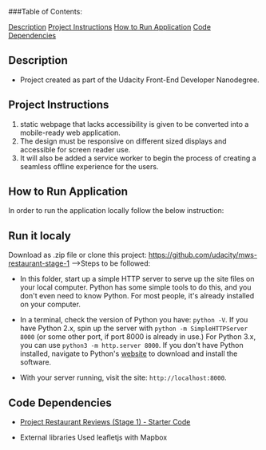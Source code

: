 ###Table of Contents:

 [Description](#description)
 [Project Instructions](#project-instructions)
 [How to Run Application](#run-the-application)
 [Code Dependencies](#code-dependencies)

## Description

* Project created as part of the Udacity Front-End Developer Nanodegree.

## Project Instructions

1. static webpage that lacks accessibility is given to be converted into a mobile-ready web application. 
2. The design  must be responsive on different sized displays and accessible for screen reader use. 
3. It will also be added a service worker to begin the process of creating a seamless offline experience for the users.

## How to Run Application

In order to run the application locally follow the below instruction:

## Run it localy
 Download as .zip file or clone this project: https://github.com/udacity/mws-restaurant-stage-1
 -->Steps to be followed:
  * In this folder, start up a simple HTTP server to serve up the site files on your local computer. Python has some simple tools to do this, and you don't even need to know Python. For most people, it's already installed on your computer. 

* In a terminal, check the version of Python you have: `python -V`. If you have Python 2.x, spin up the server with `python -m SimpleHTTPServer 8000` (or some other port, if port 8000 is already in use.) For Python 3.x, you can use `python3 -m http.server 8000`. If you don't have Python installed, navigate to Python's [website](https://www.python.org/) to download and install the software.

* With your server running, visit the site: `http://localhost:8000`.

## Code Dependencies

* [Project Restaurant Reviews (Stage 1) - Starter Code](https://github.com/udacity/mws-restaurant-stage-1)

* External libraries Used
 leafletjs with Mapbox


